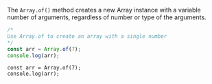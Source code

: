 The `Array.of()` method creates a new Array instance with a variable number of arguments, regardless of number or type of the arguments.

```js
/*
Use Array.of to create an array with a single number
*/
const arr = Array.of(7);
console.log(arr);
```

```solution
const arr = Array.of(7);
console.log(arr);
```